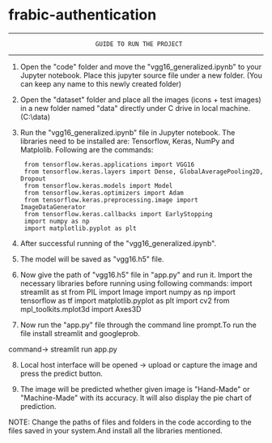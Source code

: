 # frabic-authentication
*****************************************************************************************************************************************************
							GUIDE TO RUN THE PROJECT
*****************************************************************************************************************************************************

1. Open the "code" folder and move the "vgg16_generalized.ipynb" to your Jupyter notebook. Place this jupyter source file under a new folder. (You can keep any name to this newly created folder)

2. Open the "dataset" folder and place all the images (icons + test images) in a new folder named "data" directly under C drive in local machine. (C:\data)

3. Run the "vgg16_generalized.ipynb" file in Jupyter notebook. The libraries need to be installed are: Tensorflow, Keras, NumPy and Matplolib. Following are the commands:

		from tensorflow.keras.applications import VGG16
		from tensorflow.keras.layers import Dense, GlobalAveragePooling2D, Dropout
		from tensorflow.keras.models import Model
		from tensorflow.keras.optimizers import Adam
		from tensorflow.keras.preprocessing.image import ImageDataGenerator
		from tensorflow.keras.callbacks import EarlyStopping
		import numpy as np
		import matplotlib.pyplot as plt

4. After successful running of the "vgg16_generalized.ipynb".

5. The model will be saved as "vgg16.h5" file.

6. Now give the path of "vgg16.h5" file in "app.py" and run it. Import the necessary libraries before running using following commands:
		import streamlit as st
		from PIL import Image
		import numpy as np
		import tensorflow as tf
		import matplotlib.pyplot as plt
		import cv2
		from mpl_toolkits.mplot3d import Axes3D  

7. Now run the "app.py" file through the command line prompt.To run the file install streamlit and googleprob.
		
command-> streamlit run app.py

8. Local host interface will be opened -> upload or capture the image and press the predict button. 

9. The image will be predicted whether given image is "Hand-Made" or "Machine-Made" with its accuracy.
   It will also display the pie chart of prediction.

NOTE: Change the paths of files and folders in the code according to the files saved in your system.And install all the libraries mentioned.
